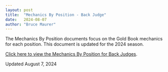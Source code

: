 ```yaml
---
layout: post
title:  "Mechanics By Position - Back Judge"
date:   2024-08-07
author: "Bruce Maurer"
---
```


The Mechanics By Position documents focus on the Gold Book mechanics for each
position. This document is updated for the 2024 season.

[Click here to view the Mechanics By Position for Back
Judges](https://storage.googleapis.com/ohsaa-websites/mechanics/2024%20Mechanics%20by%20Position%20-%20BJ.pdf).

Updated August 7, 2024
